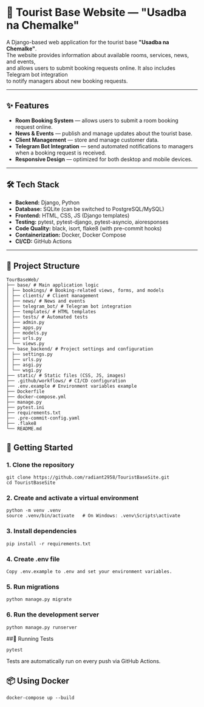 # 🏡 Tourist Base Website — "Usadba na Chemalke"

A Django-based web application for the tourist base **"Usadba na Chemalke"**.  
The website provides information about available rooms, services, news, and events,  
and allows users to submit booking requests online. It also includes Telegram bot integration  
to notify managers about new booking requests.

---

## ✨ Features
- **Room Booking System** — allows users to submit a room booking request online.
- **News & Events** — publish and manage updates about the tourist base.
- **Client Management** — store and manage customer data.
- **Telegram Bot Integration** — send automated notifications to managers when a booking request is received.
- **Responsive Design** — optimized for both desktop and mobile devices.

---

## 🛠 Tech Stack
- **Backend:** Django, Python
- **Database:** SQLite (can be switched to PostgreSQL/MySQL)
- **Frontend:** HTML, CSS, JS (Django templates)
- **Testing:** pytest, pytest-django, pytest-asyncio, aioresponses
- **Code Quality:** black, isort, flake8 (with pre-commit hooks)
- **Containerization:** Docker, Docker Compose
- **CI/CD:** GitHub Actions

---

## 📂 Project Structure
```
TourBaseWeb/
├── base/ # Main application logic
│ ├── bookings/ # Booking-related views, forms, and models
│ ├── clients/ # Client management
│ ├── news/ # News and events
│ ├── telegram_bot/ # Telegram bot integration
│ ├── templates/ # HTML templates
│ ├── tests/ # Automated tests
│ ├── admin.py
│ ├── apps.py
│ ├── models.py
│ ├── urls.py
│ └── views.py
├── base_backend/ # Project settings and configuration
│ ├── settings.py
│ ├── urls.py
│ ├── asgi.py
│ └── wsgi.py
├── static/ # Static files (CSS, JS, images)
├── .github/workflows/ # CI/CD configuration
├── .env.example # Environment variables example
├── Dockerfile
├── docker-compose.yml
├── manage.py
├── pytest.ini
├── requirements.txt
├── .pre-commit-config.yaml
├── .flake8
└── README.md
```

## 🚀 Getting Started

### 1. Clone the repository
```
git clone https://github.com/radiant2958/TouristBaseSite.git
cd TouristBaseSite
```

### 2. Create and activate a virtual environment
```
python -m venv .venv
source .venv/bin/activate   # On Windows: .venv\Scripts\activate
```

### 3. Install dependencies
```
pip install -r requirements.txt
```

### 4. Create .env file
```
Copy .env.example to .env and set your environment variables.
```

### 5. Run migrations
```
python manage.py migrate
```

### 6. Run the development server
```
python manage.py runserver
```

##🧪 Running Tests
```
pytest
```

Tests are automatically run on every push via GitHub Actions.

## 📦 Using Docker
```
docker-compose up --build
```


